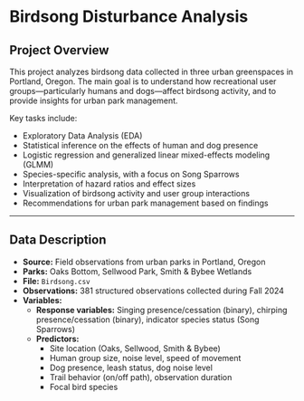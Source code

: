 # Birdsong Disturbance Analysis

## Project Overview
This project analyzes birdsong data collected in three urban greenspaces in Portland, Oregon. The main goal is to understand how recreational user groups—particularly humans and dogs—affect birdsong activity, and to provide insights for urban park management.

Key tasks include:

- Exploratory Data Analysis (EDA)  
- Statistical inference on the effects of human and dog presence  
- Logistic regression and generalized linear mixed-effects modeling (GLMM)  
- Species-specific analysis, with a focus on Song Sparrows  
- Interpretation of hazard ratios and effect sizes  
- Visualization of birdsong activity and user group interactions  
- Recommendations for urban park management based on findings  

---

## Data Description

- **Source:** Field observations from urban parks in Portland, Oregon  
- **Parks:** Oaks Bottom, Sellwood Park, Smith & Bybee Wetlands  
- **File:** `Birdsong.csv`  
- **Observations:** 381 structured observations collected during Fall 2024  
- **Variables:**  
  - **Response variables:** Singing presence/cessation (binary), chirping presence/cessation (binary), indicator species status (Song Sparrows)  
  - **Predictors:**  
    - Site location (Oaks, Sellwood, Smith & Bybee)  
    - Human group size, noise level, speed of movement  
    - Dog presence, leash status, dog noise level  
    - Trail behavior (on/off path), observation duration  
    - Focal bird species

